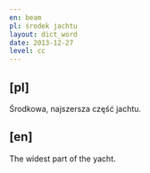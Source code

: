 ```yaml
---
en: beam
pl: środek jachtu
layout: dict_word
date: 2013-12-27
level: cc
---
```


[pl]
----
Środkowa, najszersza część jachtu.


[en]
----
The widest part of the yacht.